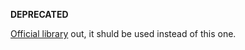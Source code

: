 __DEPRECATED__

[Official library](https://github.com/flowthings/angular-client) out, it shuld be used instead of this one.

